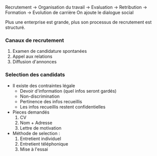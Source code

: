 Recrutement -> Organisation du travail -> Evaluation
	-> Retribution
	-> Formation
	-> Evolution de carrière
On ajoute le dialogue social

Plus une enterprise est grande, plus son processus de recrutement est structuré.
### Canaux de recrutement
1) Examen de candidature spontanées
2) Appel aux relations
3) Diffusion d'annonces

### Selection des candidats
- Il existe des contraintes légale
	- Devoir d'information (quel infos seront gardés)
	- Non-discrimination
	- Pertinence des infos recueillis
	- Les infos recueillis restent confidentielles
- Pieces demandés
	1) CV
	2) Nom + Adresse
	3) Lettre de motivation
- Méthode de selection :
	1) Entretient individuel
	2) Entretient téléphonique
	3) Mise à l'essai
